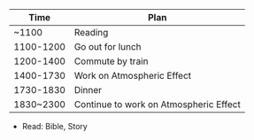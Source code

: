 
| Time      | Plan                                   |
| --------- | -------------------------------------- |
| ~1100     | Reading                                |
| 1100-1200 | Go out for lunch                       |
| 1200-1400 | Commute by train                       |
| 1400-1730 | Work on Atmospheric Effect             |
| 1730-1830 | Dinner                                 |
| 1830~2300 | Continue to work on Atmospheric Effect |
- Read: Bible, Story
